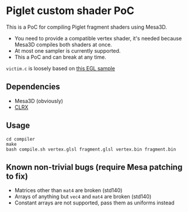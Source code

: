 # Piglet custom shader PoC

This is a PoC for compiling Piglet fragment shaders using Mesa3D.

* You need to provide a compatible vertex shader, it's needed because Mesa3D compiles both shaders at once.
* At most one sampler is currently supported.
* This a PoC and can break at any time.

`victim.c` is loosely based on [this EGL sample](https://github.com/svenpilz/egl_offscreen_opengl)

## Dependencies

* Mesa3D (obviously)
* [CLRX](https://github.com/CLRX/CLRX-mirror)

## Usage

```
cd compiler
make
bash compile.sh vertex.glsl fragment.glsl vertex.bin fragment.bin
```

## Known non-trivial bugs (require Mesa patching to fix)

* Matrices other than `mat4` are broken (std140)
* Arrays of anything but `vec4` and `mat4` are broken (std140)
* Constant arrays are not supported, pass them as uniforms instead
